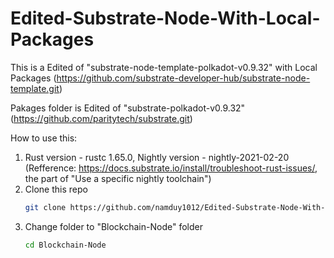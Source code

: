 # Edited-Substrate-Node-With-Local-Packages

This is a Edited of "substrate-node-template-polkadot-v0.9.32" with Local Packages (https://github.com/substrate-developer-hub/substrate-node-template.git)

Pakages folder is Edited of "substrate-polkadot-v0.9.32" (https://github.com/paritytech/substrate.git)

How to use this:

1) Rust version - rustc 1.65.0, Nightly version - nightly-2021-02-20 (Refference: https://docs.substrate.io/install/troubleshoot-rust-issues/, the part of "Use a specific nightly toolchain")
2) Clone this repo
    ```sh
    git clone https://github.com/namduy1012/Edited-Substrate-Node-With-Local-Packages.git
    ```
3) Change folder to "Blockchain-Node" folder
    ```sh
    cd Blockchain-Node
    ```